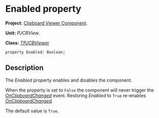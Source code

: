 # Enabled property #

**Project:** [Clipboard Viewer Component](ClipboardViewerComponent.md).

**Unit:** _PJCBView_.

**Class:** _[TPJCBViewer](TPJCBViewer.md)_

```
property Enabled: Boolean;
```

## Description ##

The _Enabled_ property enables and disables the component.

When the property is set to `False` the component will never trigger the _[OnClipboardChanged](TPJCBViewerOnClipboardChanged.md)_ event. Restoring _Enabled_ to `True` re-enables _[OnClipboardChanged](TPJCBViewerOnClipboardChanged.md)_.

The default value is `True`.